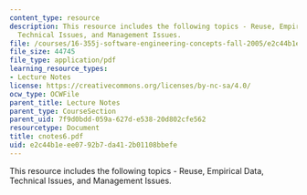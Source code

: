 ```yaml
---
content_type: resource
description: This resource includes the following topics - Reuse, Empirical Data,
  Technical Issues, and Management Issues.
file: /courses/16-355j-software-engineering-concepts-fall-2005/e2c44b1eee0792b7da412b01108bbefe_cnotes6.pdf
file_size: 44745
file_type: application/pdf
learning_resource_types:
- Lecture Notes
license: https://creativecommons.org/licenses/by-nc-sa/4.0/
ocw_type: OCWFile
parent_title: Lecture Notes
parent_type: CourseSection
parent_uid: 7f9d0bdd-059a-627d-e538-20d802cfe562
resourcetype: Document
title: cnotes6.pdf
uid: e2c44b1e-ee07-92b7-da41-2b01108bbefe
---
```

This resource includes the following topics - Reuse, Empirical Data, Technical Issues, and Management Issues.